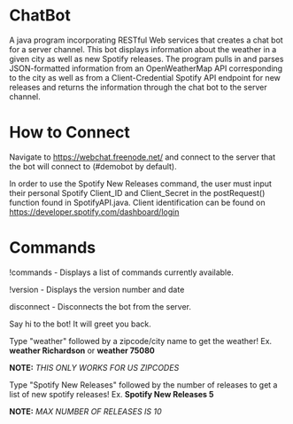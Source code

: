 # ChatBot
A java program incorporating RESTful Web services that creates a chat bot for a server channel. This bot displays information about the weather in a given city as well as new Spotify releases. The program pulls in and parses JSON-formatted information from an OpenWeatherMap API corresponding to the city as well as from a Client-Credential Spotify API endpoint for new releases and returns the information through the chat bot to the server channel.

# How to Connect
Navigate to https://webchat.freenode.net/ and connect to the server that the bot will connect to (#demobot by default).

In order to use the Spotify New Releases command, the user must input their personal Spotify Client_ID and Client_Secret in the postRequest() function found in SpotifyAPI.java. Client identification can be found on https://developer.spotify.com/dashboard/login

# Commands
!commands  - Displays a list of commands currently available.

!version   - Displays the version number and date

disconnect - Disconnects the bot from the server.

Say hi to the bot! It will greet you back.


Type "weather" followed by a zipcode/city name to get the weather! Ex. **weather Richardson** or **weather 75080** 

**NOTE:** *THIS ONLY WORKS FOR US ZIPCODES*

Type "Spotify New Releases" followed by the number of releases to get a list of new spotify releases! Ex. **Spotify New Releases 5**

**NOTE:** *MAX NUMBER OF RELEASES IS 10*
